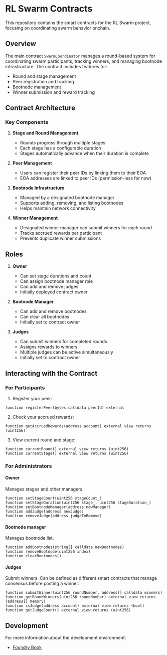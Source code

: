 # RL Swarm Contracts

This repository contains the smart contracts for the RL Swarm project, focusing on coordinating swarm behavior onchain.

## Overview

The main contract `SwarmCoordinator` manages a round-based system for coordinating swarm participants, tracking winners, and managing bootnode infrastructure. The contract includes features for:

- Round and stage management
- Peer registration and tracking
- Bootnode management
- Winner submission and reward tracking

## Contract Architecture

### Key Components

1. **Stage and Round Management**
   - Rounds progress through multiple stages
   - Each stage has a configurable duration
   - Stages automatically advance when their duration is complete

2. **Peer Management**
   - Users can register their peer IDs by linking them to their EOA
   - EOA addresses are linked to peer IDs (permission-less for now)

3. **Bootnode Infrastructure**
   - Managed by a designated bootnode manager
   - Supports adding, removing, and listing bootnodes
   - Helps maintain network connectivity

4. **Winner Management**
   - Designated winner manager can submit winners for each round
   - Tracks accrued rewards per participant
   - Prevents duplicate winner submissions

## Roles

1. **Owner**
   - Can set stage durations and count
   - Can assign bootnode manager role
   - Can add and remove judges
   - Initially deployed contract owner

2. **Bootnode Manager**
   - Can add and remove bootnodes
   - Can clear all bootnodes
   - Initially set to contract owner

3. **Judges**
   - Can submit winners for completed rounds
   - Assigns rewards to winners
   - Multiple judges can be active simultaneously
   - Initially set to contract owner

## Interacting with the Contract

### For Participants

1. Register your peer:

```solidity
function registerPeer(bytes calldata peerId) external
```

2. Check your accrued rewards:

```solidity
function getAccruedRewards(address account) external view returns (uint256)
```

3. View current round and stage:

```solidity
function currentRound() external view returns (uint256)
function currentStage() external view returns (uint256)
```

### For Administrators

#### Owner

Manages stages and other managers.

```solidity
function setStageCount(uint256 stageCount_)
function setStageDuration(uint256 stage_, uint256 stageDuration_)
function setBootnodeManager(address newManager)
function addJudge(address newJudge)
function removeJudge(address judgeToRemove)
```

#### Bootnode manager

Manages bootnode list.

```solidity
function addBootnodes(string[] calldata newBootnodes)
function removeBootnode(uint256 index)
function clearBootnodes()
```

#### Judges

Submit winners. Can be defined as different smart contracts that manage consensus before posting a winner.

```solidity
function submitWinner(uint256 roundNumber, address[] calldata winners)
function getRoundWinners(uint256 roundNumber) external view returns (address[] memory)
function isJudge(address account) external view returns (bool)
function getJudgeCount() external view returns (uint256)
```

## Development

For more information about the development environment:
- [Foundry Book](https://book.getfoundry.sh/)
